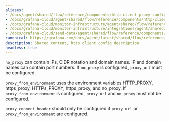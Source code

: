 ```yaml
---
aliases:
- /docs/agent/shared/flow/reference/components/http-client-proxy-config-description-args/
- /docs/grafana-cloud/agent/shared/flow/reference/components/http-client-proxy-config-description-args/
- /docs/grafana-cloud/monitor-infrastructure/agent/shared/flow/reference/components/http-client-proxy-config-description-args/
- /docs/grafana-cloud/monitor-infrastructure/integrations/agent/shared/flow/reference/components/http-client-proxy-config-description-args/
- /docs/grafana-cloud/send-data/agent/shared/flow/reference/components/http-client-proxy-config-description-args/
canonical: https://grafana.com/docs/agent/latest/shared/flow/reference/components/http-client-proxy-config-description-args/
description: Shared content, http client config description
headless: true
---
```


`no_proxy` can contain IPs, CIDR notation and domain names. IP and domain names can contain port numbers.
If `no_proxy` is configured, `proxy_url` must be configured.

`proxy_from_environment` uses the environment variables HTTP_PROXY, https_proxy, HTTPs_PROXY, https_proxy, and no_proxy.
If `proxy_from_environment` is configured, `proxy_url` and `no_proxy` must not be configured.

`proxy_connect_header` should only be configured if `proxy_url` or `proxy_from_environment` are configured.